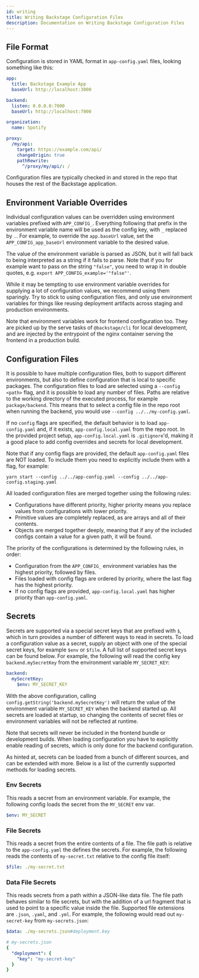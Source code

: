 ```yaml
---
id: writing
title: Writing Backstage Configuration Files
description: Documentation on Writing Backstage Configuration Files
---
```


## File Format

Configuration is stored in YAML format in `app-config.yaml` files, looking
something like this:

```yaml
app:
  title: Backstage Example App
  baseUrl: http://localhost:3000

backend:
  listen: 0.0.0.0:7000
  baseUrl: http://localhost:7000

organization:
  name: Spotify

proxy:
  /my/api:
    target: https://example.com/api/
    changeOrigin: true
    pathRewrite:
      ^/proxy/my/api/: /
```

Configuration files are typically checked in and stored in the repo that houses
the rest of the Backstage application.

## Environment Variable Overrides

Individual configuration values can be overridden using environment variables
prefixed with `APP_CONFIG_`. Everything following that prefix in the environment
variable name will be used as the config key, with `_` replaced by `.`. For
example, to override the `app.baseUrl` value, set the `APP_CONFIG_app_baseUrl`
environment variable to the desired value.

The value of the environment variable is parsed as JSON, but it will fall back
to being interpreted as a string if it fails to parse. Note that if you for
example want to pass on the string `"false"`, you need to wrap it in double
quotes, e.g. `export APP_CONFIG_example='"false"'`.

While it may be tempting to use environment variable overrides for supplying a
lot of configuration values, we recommend using them sparingly. Try to stick to
using configuration files, and only use environment variables for things like
reusing deployment artifacts across staging and production environments.

Note that environment variables work for frontend configuration too. They are
picked up by the serve tasks of `@backstage/cli` for local development, and are
injected by the entrypoint of the nginx container serving the frontend in a
production build.

## Configuration Files

It is possible to have multiple configuration files, both to support different
environments, but also to define configuration that is local to specific
packages. The configuration files to load are selected using a `--config <path>`
flag, and it is possible to load any number of files. Paths are relative to the
working directory of the executed process, for example `package/backend`. This
means that to select a config file in the repo root when running the backend,
you would use `--config ../../my-config.yaml`.

If no `config` flags are specified, the default behavior is to load
`app-config.yaml` and, if it exists, `app-config.local.yaml` from the repo root.
In the provided project setup, `app-config.local.yaml` is `.gitignore`'d, making
it a good place to add config overrides and secrets for local development.

Note that if any config flags are provided, the default `app-config.yaml` files
are NOT loaded. To include them you need to explicitly include them with a flag,
for example:

```
yarn start --config ../../app-config.yaml --config ../../app-config.staging.yaml
```

All loaded configuration files are merged together using the following rules:

- Configurations have different priority, higher priority means you replace
  values from configurations with lower priority.
- Primitive values are completely replaced, as are arrays and all of their
  contents.
- Objects are merged together deeply, meaning that if any of the included
  configs contain a value for a given path, it will be found.

The priority of the configurations is determined by the following rules, in
order:

- Configuration from the `APP_CONFIG_` environment variables has the highest
  priority, followed by files.
- Files loaded with config flags are ordered by priority, where the last flag
  has the highest priority.
- If no config flags are provided, `app-config.local.yaml` has higher priority
  than `app-config.yaml`.

## Secrets

Secrets are supported via a special secret keys that are prefixed with `$`,
which in turn provides a number of different ways to read in secrets. To load a
configuration value as a secret, supply an object with one of the special secret
keys, for example `$env` or `$file`. A full list of supported secret keys can be
found below. For example, the following will read the config key
`backend.mySecretKey` from the environment variable `MY_SECRET_KEY`:

```yaml
backend:
  mySecretKey:
    $env: MY_SECRET_KEY
```

With the above configuration, calling `config.getString('backend.mySecretKey')`
will return the value of the environment variable `MY_SECRET_KEY` when the
backend started up. All secrets are loaded at startup, so changing the contents
of secret files or environment variables will not be reflected at runtime.

Note that secrets will never be included in the frontend bundle or development
builds. When loading configuration you have to explicitly enable reading of
secrets, which is only done for the backend configuration.

As hinted at, secrets can be loaded from a bunch of different sources, and can
be extended with more. Below is a list of the currently supported methods for
loading secrets.

### Env Secrets

This reads a secret from an environment variable. For example, the following
config loads the secret from the `MY_SECRET` env var.

```yaml
$env: MY_SECRET
```

### File Secrets

This reads a secret from the entire contents of a file. The file path is
relative to the `app-config.yaml` the defines the secrets. For example, the
following reads the contents of `my-secret.txt` relative to the config file
itself:

```yaml
$file: ./my-secret.txt
```

### Data File Secrets

This reads secrets from a path within a JSON-like data file. The file path
behaves similar to file secrets, but with the addition of a url fragment that is
used to point to a specific value inside the file. Supported file extensions are
`.json`, `.yaml`, and `.yml`. For example, the following would read out
`my-secret-key` from `my-secrets.json`:

```yaml
$data: ./my-secrets.json#deployment.key

# my-secrets.json
{
  "deployment": {
    "key": "my-secret-key"
  }
}
```
